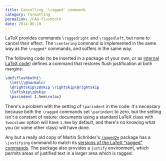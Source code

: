 ```yaml
---
title: Cancelling `\ragged` commands
category: formatting
permalink: /FAQ-flushboth
date: 2014-06-10
---
```


LaTeX provides commands `\raggedright` and `\raggedleft`, but
none to cancel their effect.  The `\centering` command is
implemented in the same way as the `\ragged*` commands, and suffers
in the same way.

The following code (to be inserted in a package of your own, or as
[internal LaTeX code](FAQ-atsigns)) defines a command that
restores flush justification at both margins:
<!-- {% raw %} -->
```latex
\def\flushboth{%
  \let\\\@normalcr
  \@rightskip\z@skip \rightskip\@rightskip
  \leftskip\z@skip
  \parindent 1.5em\relax}
```
<!-- {% endraw %} -->
There's a problem with the setting of `\parindent` in the code: it's
necessary because both the `\ragged` commands set `\parindent` to
zero, but the setting isn't a constant of nature: documents using a
standard LaTeX class with `twocolumn` option will have
`1.0em` by default, and there's no knowing what you (or some
other class) will have done.

Any but a really old copy of Martin Schröder's [`ragged2e`](https://ctan.org/pkg/ragged2e)
package has a `\justifying` command to match its 
[versions of the LaTeX "ragged" commands](FAQ-ragright).  The
package also provides a `justify` environment, which
permits areas of justified text in a larger area which is ragged.

